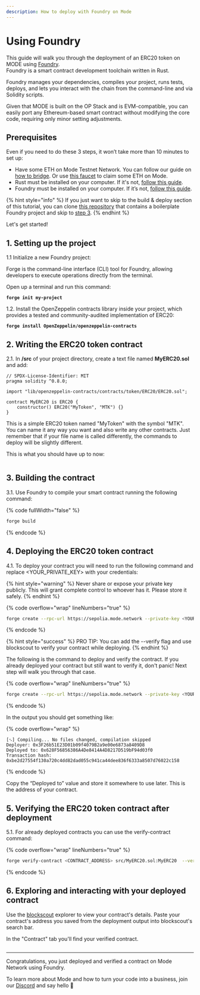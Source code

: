 ```yaml
---
description: How to deploy with Foundry on Mode
---
```


# Using Foundry

This guide will walk you through the deployment of an ERC20 token on MODE using [Foundry](https://book.getfoundry.sh/). \
Foundry is a smart contract development toolchain written in Rust.

Foundry manages your dependencies, compiles your project, runs tests, deploys, and lets you interact with the chain from the command-line and via Solidity scripts.

Given that MODE is built on the OP Stack and is EVM-compatible, you can easily port any Ethereum-based smart contract without modifying the core code, requiring only minor setting adjustments.

## Prerequisites

Even if you need to do these 3 steps, it won’t take more than 10 minutes to set up:

* Have some ETH on Mode Testnet Network. You can follow our guide on [how to bridge](../../user-guides/bridge/bridging-to-mode-testnet.md). Or use [this faucet](https://faucet.modedomains.xyz/) to claim some ETH on Mode.
* Rust must be installed on your computer. If it's not, [follow this guide](https://doc.rust-lang.org/book/ch01-01-installation.html).
* Foundry must be installed on your computer. If it’s not, [follow this guide](https://book.getfoundry.sh/getting-started/installation).

{% hint style="info" %}
If you just want to skip to the build & deploy section of this tutorial, you can clone [this repository](https://github.com/LuchoLeonel/foundry-mode-boilerplate) that contains a boilerplate Foundry project and skip to [step 3](using-foundry.md#3.-building-the-contract).
{% endhint %}

Let's get started!

## 1. Setting up the project

1.1 Initialize a new Foundry project:

Forge is the command-line interface (CLI) tool for Foundry, allowing developers to execute operations directly from the terminal.

Open up a terminal and run this command:

<pre class="language-bash"><code class="lang-bash"><strong>forge init my-project
</strong></code></pre>

1.2. Install the OpenZeppelin contracts library inside your project, which provides a tested and community-audited implementation of ERC20:

<pre class="language-bash"><code class="lang-bash"><strong>forge install OpenZeppelin/openzeppelin-contracts
</strong></code></pre>

## 2. Writing the ERC20 token contract

2.1. In **/src** of your project directory, create a text file named **MyERC20.sol** and add:

```solidity
// SPDX-License-Identifier: MIT
pragma solidity ^0.8.0;

import "lib/openzeppelin-contracts/contracts/token/ERC20/ERC20.sol";

contract MyERC20 is ERC20 {
    constructor() ERC20("MyToken", "MTK") {}
}
```

This is a simple ERC20 token named "MyToken" with the symbol "MTK". You can name it any way you want and also write any other contracts. Just remember that if your file name is called differently, the commands to deploy will be slightly different.&#x20;

This is what you should have up to now:

<figure><img src="https://lh6.googleusercontent.com/1jahpfwmFhOAiT_xMNIb0-kux3ARUGOy-3euxZ7_gT6Gg17CnCIGNbaeLIqrisbaNa1ZyJ_npaKhMyHNnyZCZ_fnmWknw3fo4P_1immNKd6fDyWDYc8rU6srodquISlaY64TTpbdar9d57v5RSuWWFk" alt=""><figcaption></figcaption></figure>

## 3. Building the contract

3.1. Use Foundry to compile your smart contract running the following command:

{% code fullWidth="false" %}
```bash
forge build
```
{% endcode %}

## 4. Deploying the ERC20 token contract

4.1. To deploy your contract you will need to run the following command and replace \<YOUR\_PRIVATE\_KEY> with your credentials:

{% hint style="warning" %}
Never share or expose your private key publicly. This will grant complete control to whoever has it. Please store it safely.
{% endhint %}

{% code overflow="wrap" lineNumbers="true" %}
```bash
forge create --rpc-url https://sepolia.mode.network --private-key <YOUR_PRIVATE_KEY> src/MyERC20.sol:MyERC20
```
{% endcode %}

{% hint style="success" %}
PRO TIP: You can add the --verify flag and use blockscout to verify your contract while deploying.&#x20;
{% endhint %}

The following is the command to deploy and verify the contract. If you already deployed your contract but still want to verify it, don't panic! Next step will walk you through that case.

{% code overflow="wrap" lineNumbers="true" %}
```bash
forge create --rpc-url https://sepolia.mode.network --private-key <YOUR_PRIVATE_KEY> src/MyERC20.sol:MyERC20 --verify --verifier blockscout --verifier-url https://sepolia.explorer.mode.network/api\?
```
{% endcode %}

In the output you should get something like:

{% code overflow="wrap" %}
```
[⠢] Compiling... No files changed, compilation skipped 
Deployer: 0x3F26b51E23D01b09f4079B2a9e00e6873a8409D8 
Deployed to: 0x628F56856386A4De8414A4D8217D519bF94d03f0 
Transaction hash: 0xbe2d27554f130a720c4dd82dad055c941ca44dee836f6333a8507d76022c158
```
{% endcode %}

Copy the “Deployed to” value and store it somewhere to use later. This is the address of your contract.

## 5. Verifying the ERC20 token contract after deployment

5.1. For already deployed contracts you can use the verify-contract command:

{% code overflow="wrap" lineNumbers="true" %}
```bash
forge verify-contract <CONTRACT_ADDRESS> src/MyERC20.sol:MyERC20  --verifier blockscout --verifier-url https://sepolia.explorer.mode.network/api\?
```
{% endcode %}

## 6. Exploring and interacting with your deployed contract

Use the [blockscout](https://sepolia.explorer.mode.network/) explorer to view your contract's details. Paste your contract's address you saved from the deployment output into blockscout's search bar.

In the "Contract" tab you'll find your verified contract.

<figure><img src="https://lh5.googleusercontent.com/OJLvZ0NHyU_z-JXDaPXZGfjMhAPsWr0PENTz5FCGAvB89b57lT05jwVJu6CFwW-isDp_5ySWmP55IS4mP7QO9ybM5J0N88dcHLHXSJo_f-IGaXxbb-oEUUGj5mjG6J64Tmb-oxNYKD1A3Xpg6hXZ_gk" alt=""><figcaption></figcaption></figure>

***

Congratulations, you just deployed and verified a contract on Mode Network using Foundry.&#x20;

To learn more about Mode and how to turn your code into a business, join our [Discord](https://discord.gg/modenetworkofficial) and say hello 👋

